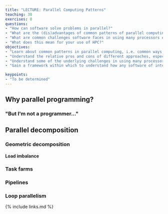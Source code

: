 ```yaml
---
title: "LECTURE: Parallel Computing Patterns"
teaching: 30
exercises: 0
questions:
- "How can software solve problems in parallel?"
- "What are the (dis)advantages of common patterns of parallel computing?"
- "What are common challenges software faces in using many processors effectively?"
- "What does this mean for your use of HPC?"
objectives:
- "Learn about common patterns in parallel computing, i.e. common ways in which software divides up work for parallel execution"
- "Understand the relative pros and cons of different approaches, especially regarding performance"
- "Understand some of the underlying challenges in using many processors effectively"
- "Gain a framework within which to understand how any software of interest approaches parallelism"

keypoints:
- "To be determined"
---
```


## Why parallel programming?

### "But I'm not a programmer..."

## Parallel decomposition

### Geometric decomposition

#### Load imbalance

### Task farms

### Pipelines

### Loop parallelism

{% include links.md %}

